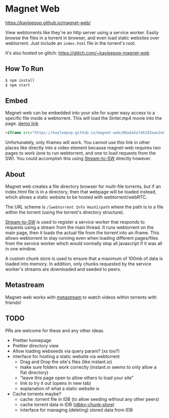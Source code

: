 # Magnet Web

https://kayleepop.github.io/magnet-web/

View webtorrents like they're an http server using a service worker. Easily browse the files in a torrent in browser, and even load static websites over webtorrent. Just include an `index.html` file in the torrent's root.

It's also hosted on glitch: https://glitch.com/~kayleepop-magnet-web

## How To Run

``` bash
$ npm install
$ npm start
```

## Embed

Magnet-web can be embedded into your site for super easy access to a specific file inside a webtorrent.
This will load the Sintel.mp4 movie into the page. [demo link](https://flems.io/#0=N4IgzgpgNhDGAuEAmIBcIB0ALeBbKIANCAGYCWMYaA2qAHYCGuEamO+RIsA9nYn6wA8ZEgCcmEAARhRsALwAdEDngAHMKgD0mgNYMAnjAiruqjAHMy8LAFcARhjLdNuBuboR4AWgDuEO5oADAAcDEgMAKwMAOwMAGwAjMEAzAwMEAkQgQCcSCkJSCRx0QAswUgRcXE5UQmBmgDKZHzQGLiqJUoAfIKaIuLMXZyQMAhOdFTogagJCSUgAL4AugtAA)
``` html
<iframe src="https://kayleepop.github.io/magnet-web/08ada5a7a6183aae1e09d831df6748d566095a10/Sintel.mp4"></iframe>
```

Unfortunately, only iframes will work. You cannot use this link in other places like directly into a video element because magnet-web requires two pages to work (one to run webtorrent, and one to load requests from the SW). You could accomplish this using [Stream-to-SW](https://github.com/KayleePop/stream-to-sw) directly however.

## About

Magnet web creates a file directory browser for multi-file torrents, but if an index.html file is in a directory, then that webpage will be loaded instead, which allows a static website to be hosted with webtorrent/webRTC.

The URL scheme is `/{webtorrent Info Hash}/path` where the path is to a file within the torrent (using the torrent's directory structure).

[Stream-to-SW](https://github.com/KayleePop/stream-to-sw) is used to register a service worker that responds to requests using a stream from the main thread. It runs webtorrent on the main page, then it loads the actual file from the torrent into an iframe. This allows webtorrent to stay running even when loading different pages/files from the service worker which would normally stop all javascript if it was all in one window.

A custom chunk store is used to ensure that a maximum of 100mb of data is loaded into memory. In addition, only chunks requested by the service worker's streams are downloaded and seeded to peers.

## Metastream

Magnet-web works with [metastream](https://getmetastream.com/) to watch videos within torrents with friends!

## TODO

PRs are welcome for these and any other ideas.

- Prettier homepage
- Prettier directory view
- Allow loading webseeds via query param? (xs too?)
- interface for hosting a static website via webtorrent
  - Drag and Drop the site's files (like instant.io)
  - make sure folders work correctly (instant.io seems to only allow a flat directory)
  - "leave this page open to allow others to load your site"
  - link to try it out (opens in new tab)
  - explanation of what a static website is
- Cache torrents maybe?
  - cache .torrent file in IDB (to allow seeding without any other peers)
  - cache torrent data in IDB ([idbkv-chunk-store](https://github.com/KayleePop/idbkv-chunk-store))
  - interface for managing (deleting) stored data from IDB
